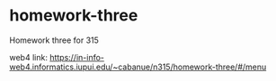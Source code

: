 # homework-three

Homework three for 315

web4 link: https://in-info-web4.informatics.iupui.edu/~cabanue/n315/homework-three/#/menu
